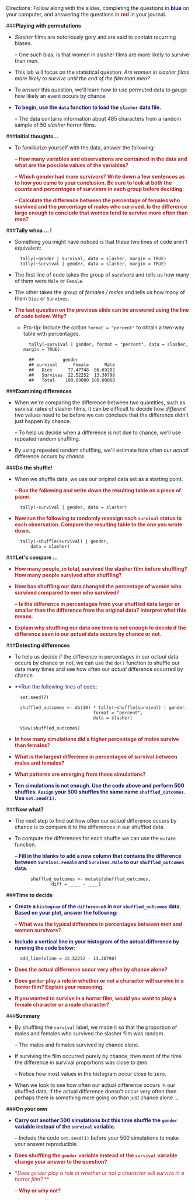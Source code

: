 ##
Directions: Follow along with the slides, completing the questions in <span style="color:midnightblue;">**blue**</span> on your computer, and answering the questions in <span style="color:firebrick;">**red**</span> in your journal.

###**Playing with permutations**
* *Slasher* films are notoriously gory and are said to contain recurring biases.

    – One such bias, is that women in slasher films are more likely to survive than men.

* This lab will focus on the statistical question: *Are women in slasher films more likely to
survive until the end of the film than men?*

* To answer this question, we'll learn how to use permuted data to gauge how likely an event
occurs by chance.

* <span style="color:midnightblue;">**To begin, use the ```data``` function to load the ```slasher``` data file.**</span>

    – The data contains information about 485 characters from a random sample of 50
    *slasher* horror films.

###**Initial thoughts...**
* To familiarize yourself with the data, answer the following:

    – <span style="color:firebrick;">**How many variables and observations are contained in the data and what are
    the possible values of the variables?**</span>

    – <span style="color:firebrick;">**Which gender had more survivors? Write down a few sentences as to how
    you came to your conclusion. Be sure to look at both the *counts* and
    *percentages* of survivors in each group before deciding.**</span>

    – <span style="color:firebrick;">**Calculate the difference between the percentage of females who survived and
    the percentage of males who survived. Is the difference large enough to
    conclude that women tend to survive more often than men?**</span>

###**Tally whoa ... !**

* Something you might have noticed is that these two lines of code aren't equivalent:

        tally(~gender | survival, data = slasher, margin = TRUE)
        tally(~survival | gender, data = slasher, margin = TRUE)

* The first line of code takes the group of *survivors* and tells us how many of them were ```Male``` or ```Female```.

* The other takes the group of *females / males* and tells us how many of them ```Dies``` or ```Survives```.

* <span style="color:firebrick;">**The last question on the previous slide can be answered using the line of code below. Why?**</span>

    - Pro-tip: Include the option ```format = "percent"``` to obtain a two-way table with percentages.
    
     
            tally(~survival | gender, format = "percent", data = slasher, margin = TRUE)

            ##           gender
            ## survival      Female      Male
            ##   Dies      77.47748  86.69202
            ##   Survives  22.52252  13.30798
            ##   Total    100.00000 100.00000

###**Examining differences**
* When we're comparing the difference between two quantities, such as survival rates of
slasher films, it can be difficult to decide how *different* two values need to be before we can
conclude that the difference didn't just happen by chance.

    – To help us decide when a difference is not due to chance, we'll use repeated
    random shuffling.

* By using repeated random shuffling, we'll estimate how often our *actual* difference occurs by
*chance*.

###**Do the shuffle!**
* When we shuffle data, we use our original data set as a starting point.

    – <span style="color:firebrick;">**Run the following and write down the resulting table on a piece of paper.**</span>

        tally(~survival | gender, data = slasher)

* <span style="color:firebrick;">**Now run the following to randomly reassign each ```survival``` status to each observation.
Compare the resulting table to the one you wrote down.**</span>

        tally(~shuffle(survival) | gender,
            data = slasher)

###**Let's compare ...**
* <span style="color:firebrick;">**How many people, in total, survived the slasher film before shuffling? How many
people survived after shuffling?**</span>

* <span style="color:firebrick;">**How has shuffling our data changed the percentage of women who survived
compared to men who survived?**</span>

    – <span style="color:firebrick;">**Is the difference in percentages from your shuffled data larger or smaller than
    the difference from the original data? Interpret what this means.**</span>

* <span style="color:firebrick;">**Explain why shuffling our data one time is not enough to decide if the difference seen
in our *actual* data occurs by chance or not.**</span>

###**Detecting differences**
* To help us decide if the difference in percentages in our *actual* data occurs by chance or not,
we can use the ```do()``` function to shuffle our data many times and see how often our *actual*
difference occurred by chance.

* <span style="color:midnightblue;">**Run the following lines of code:

        set.seed(7)

        shuffled_outcomes <- do(10) * tally(~shuffle(survival) | gender, 
                                    format = "percent", 
                                    data = slasher)

        View(shuffled_outcomes)

* <span style="color:firebrick;">**In how many simulations did a higher percentage of males survive than females?**</span>

* <span style="color:firebrick;">**What is the largest difference in percentages of survival between males and females?**</span>

* <span style="color:firebrick;">**What patterns are emerging from these simulations?**</span>

* <span style="color:midnightblue;">**Ten simulations is not enough. Use the code above and perform 500 shuffles. ```Assign``` your 500 shuffles the same name ```shuffled_outcomes```. Use ```set.seed(1)```.**</span>

###**Now what?**

* The next step to find out how often our *actual* difference occurs by chance is to compare it
to the differences in our shuffled data.

* To compute the differences for each shuffle we can use the ```mutate``` function.

    – <span style="color:midnightblue;">**Fill in the blanks to add a new column that contains the difference between ```Survives.Female``` and
    ```Survives.Male``` to our ```shuffled_outcomes``` data.**</span>

            shuffled_outcomes <- mutate(shuffled_outcomes,
                    diff = ____ - ____)

###**Time to decide**
* <span style="color:midnightblue;">**Create a ```histogram``` of the ```difference```s in our ```shuffled_outcomes``` data. Based on your plot, answer the following:**</span>

    – <span style="color:firebrick;">**What was the typical difference in percentages between men and women survivors?**</span>

* <span style="color:midnightblue;">**Include a vertical line in your histogram of the actual difference by running the code below:**</span>    

        add_line(vline = 22.52252 - 13.30798)

* <span style="color:firebrick;">**Does the actual difference occur very often by chance alone?**</span>        

* <span style="color:firebrick;">**Does ```gender``` play a role in whether or not a character will survive in a horror film?
Explain your reasoning.**</span>

* <span style="color:firebrick;">**If you wanted to survive in a horror film, would you want to play a female character or
a male character?**</span>

###**Summary**
* By shuffling the ```survival``` label, we made it so that the proportion of males and females
who survived the slasher film was random.

    – The males and females survived by chance alone.

* If surviving the film occurred purely by chance, then most of the time the difference in
survival proportions was close to zero.

    – Notice how most values in the histogram occur close to zero.

* When we look to see how often our actual difference occurs in our shuffled data, if the
actual difference doesn't occur very often then perhaps there is something more going on
than just chance alone ...

###**On your own**
* <span style="color:midnightblue;">**Carry out another 500 simulations but this time shuffle the ```gender``` variable instead of the
```survival``` variable.**</span>

    – Include the code ```set.seed(1)``` before your 500 simulations to make your answer
    reproducible.

* <span style="color:firebrick;">**Does shuffling the ```gender``` variable instead of the ```survival``` variable change your
answer to the question?**</span>
* <span style="color:firebrick;">**Does ```gender``` play a role in whether or not a character will
survive in a horror film?* **</span>

    – <span style="color:firebrick;">**Why or why not?**</span>